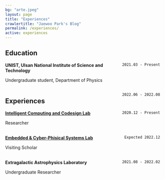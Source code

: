 ```yaml
---
bg: "arte.jpeg"
layout: page
title: "Experiences"
crawlertitle: "Jaewoo Park's Blog"
permalink: /experiences/
active: experiences
---
```


## Education

<div style="float: right"> <code> 2021.03 - Present </code> </div> 

__UNIST, Ulsan National Institute of Science and Technology__ 


Undergraduate student, Department of Physics
<br/>
<br/>

<div style="float: right">  <code> 2022.06 - 2022.08 </code> </div> 


## Experiences

<div style="float: right">  <code> 2020.12 - Present </code> </div> 

__[Intelligent Computing and Codesign Lab](https://iccl.unist.ac.kr/)__


Researcher
<br/>
<br/>

<div style="float: right">  <code> Expected 2022.12 </code> </div> 

__[Embedded & Cyber-Phisical Systems Lab](https://aicps.eng.uci.edu/)__

Visiting Scholar
<br/>
<br/>

<div style="float: right">  <code> 2021.08 - 2022.02 </code> </div> 

__Extragalactic Astrophysics Laboratory__

Undergraduate Researcher
<br/>
<br/>